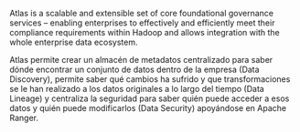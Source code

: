 Atlas is a scalable and extensible set of core foundational governance services – enabling enterprises to effectively and efficiently meet their compliance requirements within Hadoop and allows integration with the whole enterprise data ecosystem.

Atlas permite crear un almacén de metadatos centralizado para saber dónde encontrar un conjunto de datos dentro de la empresa (Data Discovery), permite saber qué cambios ha sufrido y que transformaciones se le han realizado a los datos originales a lo largo del tiempo (Data Lineage) y centraliza la seguridad para saber quién puede acceder a esos datos y quién puede modificarlos (Data Security) apoyándose en Apache Ranger.

